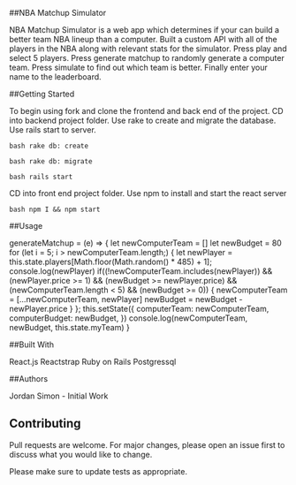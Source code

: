 ##NBA Matchup Simulator

NBA Matchup Simulator is a web app which determines if your can build a better team NBA lineup than a computer. Built a custom API with all of the players in the NBA along with relevant stats for the simulator. Press play and select 5 players. Press generate matchup to randomly generate a computer team. Press simulate to find out which team is better. Finally enter your name to the leaderboard.

##Getting Started

To begin using fork and clone the frontend and back end of the project. CD into backend project folder. Use rake to create and migrate the database. Use rails start to server.

` bash
rake db: create
`

` bash
rake db: migrate
`

`bash
rails start
`

CD into front end project folder. Use npm to install and start the react server

`bash
npm I && npm start
`


##Usage

  generateMatchup = (e) => {
    let newComputerTeam = []
    let newBudget = 80
    for (let i = 5; i > newComputerTeam.length;) {
      let newPlayer = this.state.players[Math.floor(Math.random() * 485) + 1];
      console.log(newPlayer)
      if((!newComputerTeam.includes(newPlayer)) && (newPlayer.price >= 1) && (newBudget >= newPlayer.price) && (newComputerTeam.length < 5) && (newBudget >= 0)) {
      newComputerTeam = [...newComputerTeam, newPlayer]
      newBudget = newBudget - newPlayer.price
        }
      };
      this.setState({
        computerTeam: newComputerTeam,
        computerBudget: newBudget,
      })
      console.log(newComputerTeam, newBudget, this.state.myTeam)
    }


##Built With

React.js
Reactstrap
Ruby on Rails
Postgressql

##Authors

Jordan Simon - Initial Work

## Contributing
Pull requests are welcome. For major changes, please open an issue first to discuss what you would like to change.

Please make sure to update tests as appropriate.
